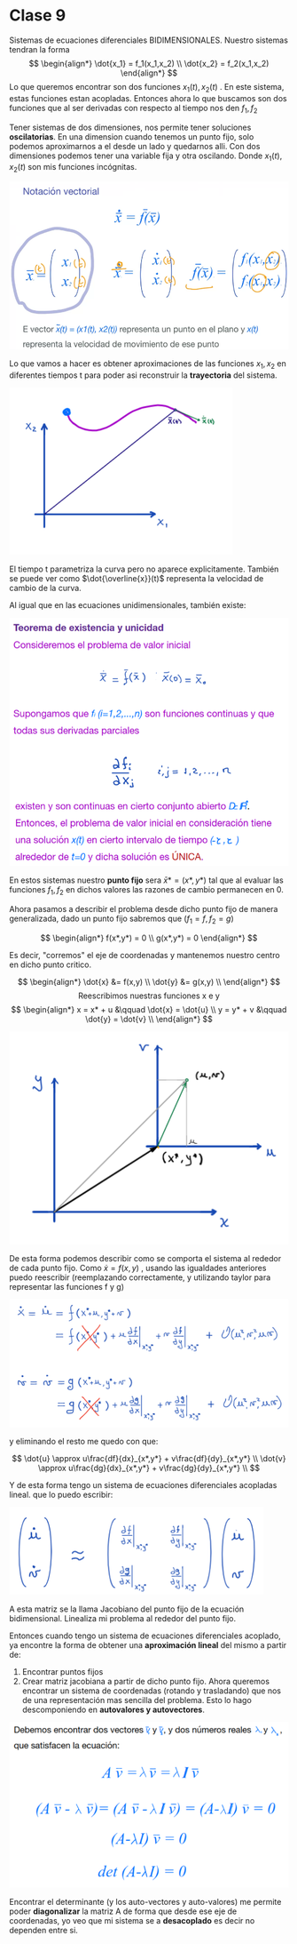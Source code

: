 # Clase 9

Sistemas de ecuaciones diferenciales BIDIMENSIONALES.
Nuestro sistemas tendran la forma
$$
\begin{align*}
\dot{x_1} = f_1(x_1,x_2) \\
\dot{x_2} = f_2(x_1,x_2)
\end{align*}
$$
Lo que queremos encontrar son dos funciones $x_1(t),x_2(t)$ . En este sistema, estas funciones estan acopladas. Entonces ahora lo que buscamos son dos funciones que al ser derivadas con respecto al tiempo nos den $f_1, f_2$

Tener sistemas de dos dimensiones, nos permite tener soluciones **oscilatorias**. En una dimension cuando tenemos un punto fijo, solo podemos aproximarnos a el desde un lado y quedarnos alli. Con dos dimensiones podemos tener una variable fija y otra oscilando.
Donde $x_1(t),x_2(t)$ son mis funciones incógnitas.

![Pasted image 20240909181614 1.png](imgs/Pasted%20image%2020240909181614%201.png)

Lo que vamos a hacer es obtener aproximaciones de las funciones $x_1,x_2$ en diferentes tiempos t para poder asi reconstruir la **trayectoria** del sistema.

![Pasted image 20240917200716.png](imgs/Pasted%20image%2020240917200716.png)

El tiempo t parametriza la curva pero no aparece explicitamente. También se puede ver como $\dot{\overline{x}}(t)$ representa la velocidad de cambio de la curva.

Al igual que en las ecuaciones unidimensionales, también existe:

![Pasted image 20240912155719 1.png](imgs/Pasted%20image%2020240912155719%201.png)

En estos sistemas nuestro **punto fijo** sera $\bar{x}* = (x*,y*)$ tal que al evaluar las funciones $f_1,f_2$ en dichos valores las razones de cambio permanecen en 0.

Ahora pasamos a describir el problema desde dicho punto fijo de manera generalizada, dado un punto fijo sabremos que ($f_1 = f, f_2=g$)

$$
\begin{align*}
f(x*,y*) = 0 \\ g(x*,y*) = 0
\end{align*}
$$

Es decir, "corremos" el eje de coordenadas y mantenemos nuestro centro en dicho punto critico.

$$
\begin{align*}
\dot{x} &= f(x,y) \\
\dot{y} &= g(x,y) \\
\end{align*}
$$
$$\text{Reescribimos nuestras funciones x e y}$$
$$
\begin{align*}
x = x* + u &\qquad \dot{x} = \dot{u} \\
y = y* + v &\qquad \dot{y} = \dot{v} \\
\end{align*}
$$

![Pasted image 20240917202450.png](imgs/Pasted%20image%2020240917202450.png)

De esta forma podemos describir como se comporta el sistema al rededor de cada punto fijo.
Como $\dot{x} = f(x,y)$ , usando las igualdades anteriores puedo reescribir (reemplazando correctamente, y utilizando taylor para representar las funciones f y g)

![alt text](imgs/Pasted%20image%2020240917203349%201.png)

y eliminando el resto me quedo con que:

$$
\dot{u} \approx u\frac{df}{dx}_{x*,y*} + v\frac{df}{dy}_{x*,y*} \\
\dot{v} \approx u\frac{dg}{dx}_{x*,y*} + v\frac{dg}{dy}_{x*,y*} \\
$$

Y de esta forma tengo un sistema de ecuaciones diferenciales acopladas lineal. que lo puedo escribir:

![20240917204118](imgs/Pasted%20image%2020240917204118.png)

A esta matriz se la llama Jacobiano del punto fijo de la ecuación bidimensional. Linealiza mi problema al rededor del punto fijo.

Entonces cuando tengo un sistema de ecuaciones diferenciales acoplado, ya encontre la forma de obtener una **aproximación lineal** del mismo a partir de:

1. Encontrar puntos fijos
2. Crear matriz jacobiana a partir de dicho punto fijo.
Ahora queremos encontrar un sistema de coordenadas (rotando y trasladando) que nos de una representación mas sencilla del problema. Esto lo hago descomponiendo en **autovalores y autovectores**.

![alt text](imgs/Pasted%20image%2020240917211925%201.png)

Encontrar el determinante (y los auto-vectores y auto-valores) me permite poder **diagonalizar** la matriz A de forma que desde ese eje de coordenadas, yo veo que mi sistema se a **desacoplado** es decir no dependen entre si.
